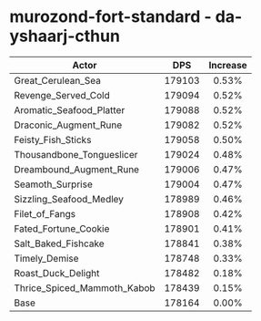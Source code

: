 # murozond-fort-standard - da-yshaarj-cthun
| Actor | DPS | Increase |
|---|:---:|:---:|
|Great_Cerulean_Sea|179103|0.53%|
|Revenge_Served_Cold|179094|0.52%|
|Aromatic_Seafood_Platter|179088|0.52%|
|Draconic_Augment_Rune|179082|0.52%|
|Feisty_Fish_Sticks|179058|0.50%|
|Thousandbone_Tongueslicer|179024|0.48%|
|Dreambound_Augment_Rune|179006|0.47%|
|Seamoth_Surprise|179004|0.47%|
|Sizzling_Seafood_Medley|178989|0.46%|
|Filet_of_Fangs|178908|0.42%|
|Fated_Fortune_Cookie|178901|0.41%|
|Salt_Baked_Fishcake|178841|0.38%|
|Timely_Demise|178748|0.33%|
|Roast_Duck_Delight|178482|0.18%|
|Thrice_Spiced_Mammoth_Kabob|178439|0.15%|
|Base|178164|0.00%|
